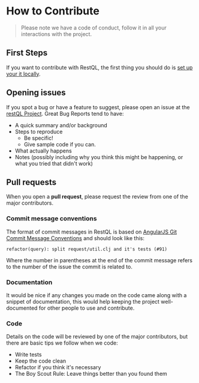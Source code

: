 # How to Contribute

> Please note we have a code of conduct, follow it in all your interactions with the project.

## First Steps
If you want to contribute with RestQL, the first thing you should do is [set up your it locally](/restql/tutorial/intro.md). 

## Opening issues
If you spot a bug or have a feature to suggest, please open an issue at the [restQL Project](https://github.com/b2wdigital/restQL-golang). Great Bug Reports tend to have:

- A quick summary and/or background
- Steps to reproduce
  - Be specific!
  - Give sample code if you can.
- What actually happens
- Notes (possibly including why you think this might be happening, or what you tried that didn't work)


## Pull requests
When you open a **pull request**, please request the review from one of the major contributors.

### Commit message conventions
The format of commit messages in RestQL is based on [AngularJS Git Commit Message Conventions](https://gist.github.com/stephenparish/9941e89d80e2bc58a153) and should look like this:

```
refactor(query): split request/util.clj and it's tests (#91)
```
Where the number in parentheses at the end of the commit message refers to the number of the issue the commit is related to.

### Documentation
It would be nice if any changes you made on the code came along with a snippet of documentation, this would help keeping the project well-documented for other people to use and contribute. 

### Code
Details on the code will be reviewed by one of the major contributors, but there are basic tips we follow when we code:

* Write tests
* Keep the code clean
* Refactor if you think it's necessary
* The Boy Scout Rule: Leave things better than you found them